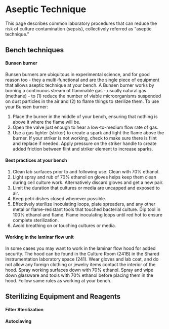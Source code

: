 # Aseptic Technique

This page describes common laboratory procedures that can reduce the risk of culture contamination \(sepsis\), collectively referred as “aseptic technique.” 

## Bench techniques

#### Bunsen burner

Bunsen burners are ubiquitous in experimental science, and for good reason too - they a multi-functional and are the single piece of equipment that allows aseptic technique at your bench. A Bunsen burner works by burning a continuous stream of flammable gas - usually natural gas \(methane\) - to \(1\) reduce the number of viable microorganisms suspended on dust particles in the air and \(2\) to flame things to sterilize them. To use your Bunsen burner:

1. Place the burner in the middle of your bench, ensuring that nothing is above it where the flame will be.
2. Open the valve just enough to hear a low-to-medium flow rate of gas.
3. Use a gas lighter \(striker\) to create a spark and light the flame above the burner. If your striker is not working, check to make sure there is flint and replace if needed. Apply pressure on the striker handle to create added friction between flint and striker element to increase sparks.

#### Best practices at your bench

1. Clean lab surfaces prior to and following use. Clean with 70% ethanol.
2. Light spray and rub of 70% ethanol on gloves helps keep them clean during cell culture work. Alternatively discard gloves and get a new pair.
3. Limit the duration that cultures or media are uncapped and exposed to air.
4. Keep petri dishes closed whenever possible.
5. Effectively sterilize inoculating loops, plate spreaders, and any other metal or flame-resistant tools that touched bacterial culture. Dip tool in 100% ethanol and flame. Flame inoculating loops until red hot to ensure complete sterilization.
6. Avoid breathing on or touching cultures or media.

#### Working in the laminar flow unit

In some cases you may want to work in the laminar flow hood for added security. The hood can be found in the Culture Room \(241B\) in the Shared Instrumentation laboratory space \(241\). Wear gloves and lab coat, and do not allow any foreign clothing or jewelry items contact the interior of the hood. Spray working surfaces down with 70% ethanol. Spray and wipe down glassware and tools with 70% ethanol before placing them in the hood. Follow same rules as working at your bench.

## Sterilizing Equipment and Reagents

#### Filter Sterilization

#### Autoclaving


